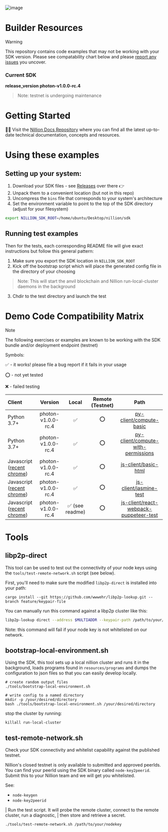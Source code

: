 ![image](https://github.com/nillion-oss/builder-resources/assets/33910651/9a38748b-9d5f-4673-a49a-04d2cca180b9)

# Builder Resources

> [!WARNING]
> This repository contains code examples that may not be working with your SDK version. Please see compatability chart below and please [report any issues](https://github.com/nillion-oss/builder-resources/issues/new/choose) you uncover.

### Current SDK

**release_version photon-v1.0.0-rc.4**

> Note: testnet is undergoing maintenance

# Getting Started

🚀🚀 Visit the [Nillion Docs Repository](https://nillion.gitbook.io/docs/D7EurBeioQRXZMzb41z3/welcome-to-nillions-docs) where you can find all the latest up-to-date technical documentation, concepts and resources.

# Using these examples

## Setting up your system:

1. Download your SDK files - see [Releases](https://github.com/nillion-oss/builder-resources/releases) over there 👉
2. Unpack them to a convenient location (but not in this repo)
3. Uncompress the `bins` file that corresponds to your system's architecture
4. Set the environment variable to point to the top of the SDK directory (adjust for your filesystem)
```bash
export NILLION_SDK_ROOT=/home/ubuntu/Desktop/nillion/sdk
```

## Running test examples

Then for the tests, each corresponding README file will give exact instructions but follow this general pattern:

1. Make sure you export the SDK location in `NILLION_SDK_ROOT`
2. Kick off the bootstrap script which will place the generated config file in the directory of your choosing
> Note: This will start the anvil blockchain and Nillion run-local-cluster daemons in the background
3. Chdir to the test directory and launch the test


# Demo Code Compatibility Matrix
> [!NOTE]
> The following exercises or examples are known to be working with the SDK bundle and/or deployment endpoint (testnet)
> 
> Symbols:
> 
> ✅ - it works! please file a bug report if it fails in your usage
> 
> ⭕ - not yet tested
>
> ❌ - failed testing

| Client  | Version  | Local | Remote (Testnet) |  Path |
|:--------|:--------:|:-----:|:----------------:|:-----:|
| Python 3.7+                                                                                   | photon-v1.0.0-rc.4 | ✅ | ⭕ | [py-client/compute-basic](py-client/compute-basic) |
| Python 3.7+                                                                                   | photon-v1.0.0-rc.4 | ✅ | ⭕ | [py-client/compute-with-permissions](py-client/compute-with-permissions) |
| Javascript ([recent chrome](https://developer.chrome.com/blog/enabling-shared-array-buffer/)) | photon-v1.0.0-rc.4 | ✅ | ⭕ | [js-client/basic-html](js-client/basic-html) |
| Javascript ([recent chrome](https://developer.chrome.com/blog/enabling-shared-array-buffer/)) | photon-v1.0.0-rc.4 | ✅ | ⭕ | [js-client/jasmine-test](js-client/jasmine-test) |
| Javascript ([recent chrome](https://developer.chrome.com/blog/enabling-shared-array-buffer/)) | photon-v1.0.0-rc.4 | ✅ (see readme) | ⭕ | [js-client/react-webpack-puppeteer-test](js-client/react-webpack-puppeteer-test) |

# Tools

## libp2p-direct

This tool can be used to test out the connectivity of your node keys using the `tools/test-remote-network.sh` script (see below).

First, you'll need to make sure the modified `libp2p-direct` is installed into your path:
```shell
cargo install --git https://github.com/wwwehr/libp2p-lookup.git --branch feature/keypair-file
```

You can manually run this command against a libp2p cluster like this:
```bash
libp2p-lookup direct --address $MULTIADDR --keypair-path /path/to/your/nodekey
```

Note: this command will fail if your node key is not whitelisted on our network.

## bootstrap-local-environment.sh

Using the SDK, this tool sets up a local nillion cluster and runs it in the background, loads programs found in `resources/programs` and dumps the configuration
to json files so that you can easily develop locally.


```shell
# create random output files
./tools/bootstrap-local-environment.sh

# write config to a named directory
mkdir -p /your/desired/directory
bash ./tools/bootstrap-local-environment.sh /your/desired/directory
```

stop the cluster by running:
```shell
killall run-local-cluster
```

## test-remote-network.sh

Check your SDK connectivity and whitelist capability against the published testnet.

Nillion's closed testnet is only available to submitted and approved peerIds. You can find your peerId using the SDK
binary called `node-key2peerid`. Submit this to your Nillion team and we will get you whitelisted.

See:
* `node-keygen`
* `node-key2peerid`

| Run the test script. It will probe the remote cluster, connect to the remote cluster, run a diagnostic, 
| then store and retrieve a secret.
```bash
./tools/test-remote-network.sh /path/to/your/nodekey
```


